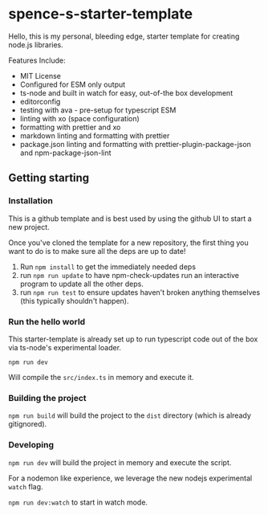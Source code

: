 # spence-s-starter-template

Hello, this is my personal, bleeding edge, starter template for creating node.js libraries.

Features Include:
- MIT License
- Configured for ESM only output
- ts-node and built in watch for easy, out-of-the box development
- editorconfig
- testing with ava - pre-setup for typescript ESM
- linting with xo (space configuration)
- formatting with prettier and xo
- markdown linting and formatting with prettier
- package.json linting and formatting with prettier-plugin-package-json and npm-package-json-lint

## Getting starting

### Installation

This is a github template and is best used by using the github UI to start a new project.

Once you've cloned the template for a new repository, the first thing you want to do is to make sure all the deps are up to date!

1. Run `npm install` to get the immediately needed deps
2. run `npm run update` to have npm-check-updates run an interactive program to update all the other deps.
3. run `npm run test` to ensure updates haven't broken anything themselves (this typically shouldn't happen).

### Run the hello world

This starter-template is already set up to run typescript code out of the box via ts-node's experimental loader.

`npm run dev`

Will compile the `src/index.ts` in memory and execute it.

### Building the project

`npm run build` will build the project to the `dist` directory (which is already gitignored).

### Developing

`npm run dev` will build the project in memory and execute the script.

For a nodemon like experience, we leverage the new nodejs experimental `watch` flag.

`npm run dev:watch` to start in watch mode.


